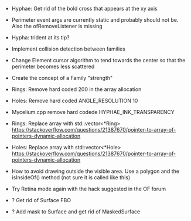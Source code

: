 - Hyphae: Get rid of the bold cross that appears at the xy axis
- Perimeter event args are currently static and probably should not be. Also the ofRemoveListener is missing
- Hypha: trident at its tip?

- Implement collision detection between families

- Change Element cursor algorithm to tend towards the center so that the perimeter becomes less scattered

- Create the concept of a Family "strength"

- Rings: Remove hard coded 200 in the array allocation
- Holes: Remove hard coded ANGLE_RESOLUTION 10
- Mycelium.cpp remove hard codede HYPHAE_INK_TRANSPARENCY
- Rings: Replace array with std::vector<*Ring> https://stackoverflow.com/questions/21387670/pointer-to-array-of-pointers-dynamic-allocation
- Holes: Replace array with std::vector<*Hole> https://stackoverflow.com/questions/21387670/pointer-to-array-of-pointers-dynamic-allocation

- How to avoid drawing outside the visible area. Use a polygon and the isInsideOf() method (not sure it is called like this)
- Try Retina mode again with the hack suggested in the OF forum

- ? Get rid of Surface FBO
- ? Add mask to Surface and get rid of MaskedSurface
